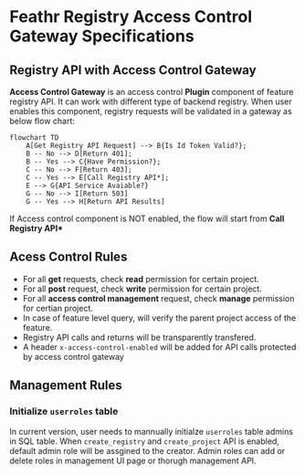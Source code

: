 # Feathr Registry Access Control Gateway Specifications

## Registry API with Access Control Gateway
**Access Control Gateway** is an access control **Plugin** component of feature registry API. It can work with different type of backend registry. When user enables this component, registry requests will be validated in a gateway as below flow chart:

```mermaid
flowchart TD
    A[Get Registry API Request] --> B{Is Id Token Valid?};
    B -- No --> D[Return 401];
    B -- Yes --> C{Have Permission?};
    C -- No --> F[Return 403];
    C -- Yes --> E[Call Registry API*];
    E --> G{API Service Avaiable?}
    G -- No --> I[Return 503]
    G -- Yes --> H[Return API Results]
```
If Access control component is NOT enabled, the flow will start from __Call Registry API*__

## Acess Control Rules
- For all **get** requests, check **read** permission for certain project.
- For all **post** request, check **write** permission for certain project.
- For all **access control management** request, check **manage** permission for certian project.
- In case of feature level query, will verify the parent project access of the feature.
- Registry API calls and returns will be transparently transfered.
- A header `x-access-control-enabled` will be added for API calls protected by access control gateway

## Management Rules
### Initialize `userroles` table
In current version, user needs to mannually initialze `userroles` table admins in SQL table.
When `create_registry` and `create_project` API is enabled, default admin role will be assgined to the creator.
Admin roles can add or delete roles in management UI page or thorugh management API. 
